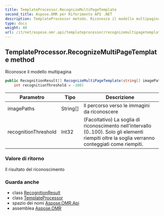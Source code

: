 ```yaml
---
title: TemplateProcessor.RecognizeMultiPageTemplate
second_title: Aspose.OMR per Riferimento API .NET
description: TemplateProcessor metodo. Riconosce il modello multipagina
type: docs
weight: 40
url: /it/net/aspose.omr.api/templateprocessor/recognizemultipagetemplate/
---
```

## TemplateProcessor.RecognizeMultiPageTemplate method

Riconosce il modello multipagina

```csharp
public RecognitionResult[] RecognizeMultiPageTemplate(string[] imagePaths, 
    int recognitionThreshold = -100)
```

| Parametro | Tipo | Descrizione |
| --- | --- | --- |
| imagePaths | String[] | Il percorso verso le immagini da riconoscere |
| recognitionThreshold | Int32 | (Facoltativo) La soglia di riconoscimento nell'intervallo (0..100). Solo gli elementi riempiti oltre la soglia verranno conteggiati come riempiti. |

### Valore di ritorno

Il risultato del riconoscimento

### Guarda anche

* class [RecognitionResult](../../../aspose.omr.model/recognitionresult/)
* class [TemplateProcessor](../)
* spazio dei nomi [Aspose.OMR.Api](../../templateprocessor/)
* assemblea [Aspose.OMR](../../../)


